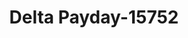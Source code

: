 ---
f_zip-code: 70072
f_state-code: LA
title: Delta Payday-15752
f_phone: 504-371-8817
f_city-only: Marrero
f_address: 5100 Westbank Expy Marrero
f_location-unique-id: '15752'
slug: delta-payday-15752
updated-on: '2024-05-30T13:46:58.046Z'
created-on: '2024-05-30T13:36:59.803Z'
published-on: '2024-05-30T13:54:32.469Z'
f_city-state: cms/city/marrero-la.md
f_company: cms/company/delta-payday.md
f_state: cms/state/louisiana.md
layout: '[payday-loan].html'
tags: payday-loan
---